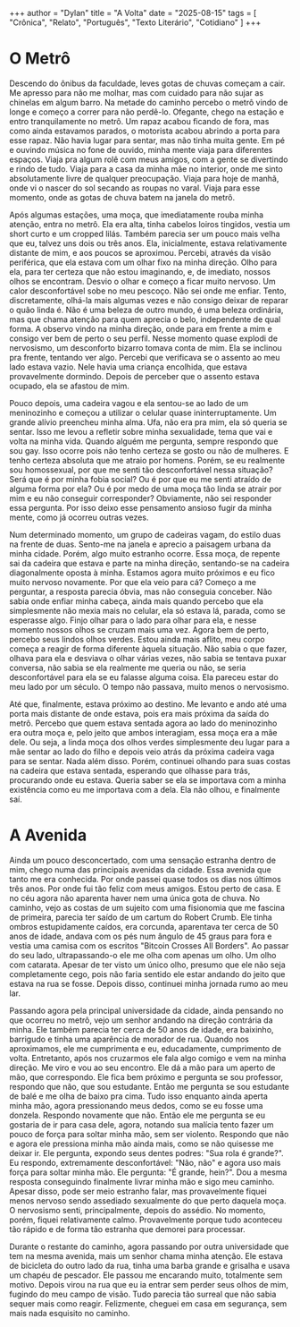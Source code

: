 +++
author = "Dylan"
title = "A Volta"
date = "2025-08-15"
tags = [
    "Crônica", "Relato", "Português", "Texto Literário", "Cotidiano"
]
+++


# O Metrô

Descendo do ônibus da faculdade, leves gotas de chuvas começam a cair. Me apresso para não me molhar, mas com cuidado para não sujar as chinelas em algum barro. Na metade do caminho percebo o metrô vindo de longe e começo a correr para não perdê-lo. 
Ofegante, chego na estação e entro tranquilamente no metrô. Um rapaz acabou ficando de fora, mas como ainda estavamos parados, o motorista acabou abrindo a porta para esse rapaz. Não havia lugar para sentar, mas não tinha muita gente. Em pé e ouvindo música no fone de ouvido, minha mente viaja para diferentes espaços. Viaja pra algum rolê com meus amigos, com a gente se divertindo e rindo de tudo. Viaja para a casa da minha mãe no interior, onde me sinto absolutamente livre de qualquer preocupação. Viaja para hoje de manhã, onde vi o nascer do sol secando as roupas no varal. Viaja para esse momento, onde as gotas de chuva batem na janela do metrô.

Após algumas estações, uma moça, que imediatamente rouba minha atenção, entra no metrô. Ela era alta, tinha cabelos loiros tingidos, vestia um short curto e um cropped lilás. Também parecia ser um pouco mais velha que eu, talvez uns dois ou três anos. Ela, inicialmente, estava relativamente distante de mim, e aos poucos se aproximou. Percebi, através da visão periférica, que ela estava com um olhar fixo na minha direção. Olho para ela, para ter certeza que não estou imaginando, e, de imediato, nossos olhos se encontram. Desvio o olhar e começo a ficar muito nervoso. Um calor desconfortável sobe no meu pescoço. Não sei onde me enfiar.
Tento, discretamente, olhá-la mais algumas vezes e não consigo deixar de reparar o quão linda é. Não é uma beleza de outro mundo, é uma beleza ordinária, mas que chama atenção para quem aprecia o belo, independente de qual forma. A observo vindo na minha direção, onde para em frente a mim e consigo ver bem de perto o seu perfil. Nesse momento quase explodi de nervosismo, um desconforto bizarro tomava conta de mim. Ela se inclinou pra frente, tentando ver algo. Percebi que verificava se o assento ao meu lado estava vazio. Nele havia uma criança encolhida, que estava provavelmente dormindo. Depois de perceber que o assento estava ocupado, ela se afastou de mim.

Pouco depois, uma cadeira vagou e ela sentou-se ao lado de um meninozinho e começou a utilizar o celular quase ininterruptamente. Um grande alívio preencheu minha alma. Ufa, não era pra mim, ela só queria se sentar. Isso me levou a refletir sobre minha sexualidade, tema que vai e volta na minha vida. Quando alguém me pergunta, sempre respondo que sou gay. Isso ocorre pois não tenho certeza se gosto ou não de mulheres. E tenho certeza absoluta que me atraio por homens. Porém, se eu realmente sou homossexual, por que me senti tão desconfortável nessa situação? Será que é por minha fobia social? Ou é por que eu me senti atraído de alguma forma por ela? Ou é por medo de uma moça tão linda se atrair por mim e eu não conseguir corresponder? Obviamente, não sei responder essa pergunta.
Por isso deixo esse pensamento ansioso fugir da minha mente, como já ocorreu outras vezes. 

Num determinado momento, um grupo de cadeiras vagam, do estilo duas na frente de duas. Sento-me na janela e aprecio a paisagem urbana da minha cidade. Porém, algo muito estranho ocorre. Essa moça, de repente sai da cadeira que estava e parte na minha direção, sentando-se na cadeira diagonalmente oposta à minha. Estamos agora muito próximos e eu fico muito nervoso novamente. Por que ela veio para cá? Começo a me perguntar, a resposta parecia óbvia, mas não conseguia conceber. Não sabia onde enfiar minha cabeça, ainda mais quando percebo que ela simplesmente não mexia mais no celular, ela só estava lá, parada, como se esperasse algo. Finjo olhar para o lado para olhar para ela, e nesse momento nossos olhos se cruzam mais uma vez. Agora bem de perto, percebo seus lindos olhos verdes.
Estou ainda mais aflito, meu corpo começa a reagir de forma diferente àquela situação. Não sabia o que fazer, olhava para ela e desviava o olhar várias vezes, não sabia se tentava puxar conversa, não sabia se ela realmente me queria ou não, se seria desconfortável para ela se eu falasse alguma coisa. Ela pareceu estar do meu lado por um século. O tempo não passava, muito menos o nervosismo.

Até que, finalmente, estava próximo ao destino. Me levanto e ando até uma porta mais distante de onde estava, pois era mais próxima da saída do metrô. Percebo que quem estava sentada agora ao lado do meninozinho era outra moça e, pelo jeito que ambos interagiam, essa moça era a mãe dele. Ou seja, a linda moça dos olhos verdes simplesmente deu lugar para a mãe sentar ao lado do filho e depois veio atrás da próxima cadeira vaga para se sentar. Nada além disso. Porém, continuei olhando para suas costas na cadeira que estava sentada, esperando que olhasse para trás, procurando onde eu estava. Queria saber se ela se importava com a minha existência como eu me importava com a dela. 
Ela não olhou, e finalmente saí.

# A Avenida

Ainda um pouco desconcertado, com uma sensação estranha dentro de mim, chego numa das principais avenidas da cidade. Essa avenida que tanto me era conhecida. Por onde passei quase todos os dias nos últimos três anos. Por onde fui tão feliz com meus amigos. Estou perto de casa. E no céu agora não aparenta haver nem uma única gota de chuva. No caminho, vejo as costas de um sujeito com uma fisionomia que me fascina de primeira, parecia ter saído de um cartum do Robert Crumb. Ele tinha ombros estupidamente caídos, era corcunda, aparentava ter cerca de 50 anos de idade, andava com os pés num ângulo de 45 graus para fora e vestia uma camisa com os escritos "Bitcoin Crosses All Borders". Ao passar do seu lado, ultrapassando-o ele me olha com apenas um olho. Um olho com catarata. Apesar de ter visto um único olho, presumo que ele não seja completamente cego, pois não faria sentido ele estar andando do jeito que estava na rua se fosse. 
Depois disso, continuei minha jornada rumo ao meu lar. 

Passando agora pela principal universidade da cidade, ainda pensando no que ocorreu no metrô, vejo um senhor andando na direção contrária da minha. Ele também parecia ter cerca de 50 anos de idade, era baixinho, barrigudo e tinha uma aparência de morador de rua. Quando nos aproximamos, ele me cumprimenta e eu,  educadamente, cumprimento de volta. Entretanto, após nos cruzarmos ele fala algo comigo e vem na minha direção. Me viro e vou ao seu encontro. Ele dá a mão para um aperto de mão, que correspondo. Ele fica bem próximo e pergunta se sou professor, respondo que não, que sou estudante. Então me pergunta se sou estudante de balé e me olha de baixo pra cima. Tudo isso enquanto ainda aperta minha mão, agora pressionando meus dedos, como se eu fosse uma donzela.  Respondo novamente que não. Então ele me pergunta se eu gostaria de ir para casa dele, agora, notando sua malícia tento fazer um pouco de força para soltar minha mão,  sem ser violento. Respondo que não e agora ele pressiona minha mão ainda mais, como se não quisesse me deixar ir.  Ele pergunta, expondo seus dentes podres: "Sua rola é grande?". Eu respondo, extremamente desconfortável: "Não, não" e agora uso mais força para soltar minha mão. Ele pergunta: "É grande, hein?". Dou a mesma resposta conseguindo finalmente livrar minha mão e sigo meu caminho.
Apesar disso, pode ser meio estranho falar, mas provavelmente fiquei menos nervoso sendo assediado sexualmente do que perto daquela moça. O nervosismo senti, principalmente, depois do assédio. No momento, porém, fiquei relativamente calmo. Provavelmente porque tudo aconteceu tão rápido e de forma tão estranha que demorei para processar. 

Durante o restante do caminho, agora passando por outra universidade que tem na mesma avenida, mais um senhor chama minha atenção. Ele estava de bicicleta do outro lado da rua, tinha uma barba grande e grisalha e usava um chapéu de pescador. Ele passou me encarando muito, totalmente sem motivo. Depois virou na rua que eu ia entrar sem perder seus olhos de mim, fugindo do meu campo de visão. Tudo parecia tão surreal que não sabia sequer mais como reagir. Felizmente, cheguei em casa em segurança, sem mais nada esquisito no caminho.

